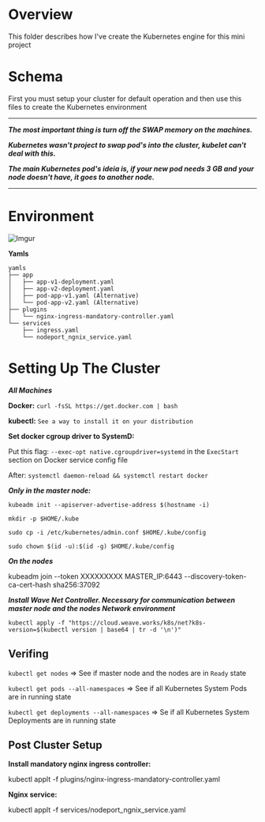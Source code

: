 # Overview

This folder describes how I've create the Kubernetes engine for this mini project

# Schema

First you must setup your cluster for default operation and then use this files to create the Kubernetes environment

---

***The most important thing is turn off the SWAP memory on the machines.***


***Kubernetes wasn't project to swap pod's into the cluster, kubelet can't deal with this.***


***The main Kubernetes pod's ideia is, if your new pod needs 3 GB and your node doesn't have, it goes to another node.***

---

# Environment

![Imgur](https://i.imgur.com/J5qduF3.jpg)

**Yamls** 

```
yamls
├── app
│   ├── app-v1-deployment.yaml
│   ├── app-v2-deployment.yaml
│   ├── pod-app-v1.yaml (Alternative)
│   └── pod-app-v2.yaml (Alternative)
├── plugins
│   └── nginx-ingress-mandatory-controller.yaml
└── services
    ├── ingress.yaml
    └── nodeport_ngnix_service.yaml
```

# Setting Up The Cluster

***All Machines***

**Docker:** `curl -fsSL https://get.docker.com | bash` 

**kubectl:** `See a way to install it on your distribution` 

**Set docker cgroup driver to SystemD:** 

Put this flag: `--exec-opt native.cgroupdriver=systemd` in the `ExecStart` section on Docker service config file 

After: `systemctl daemon-reload && systemctl restart docker`

***Only in the master node:***

`kubeadm init --apiserver-advertise-address $(hostname -i)`

`mkdir -p $HOME/.kube`

`sudo cp -i /etc/kubernetes/admin.conf $HOME/.kube/config`

`sudo chown $(id -u):$(id -g) $HOME/.kube/config`

***On the nodes***

kubeadm join --token XXXXXXXXX MASTER_IP:6443 --discovery-token-ca-cert-hash sha256:37092


***Install Wave Net Controller. Necessary for communication between master node and the nodes Network environment***

`kubectl apply -f "https://cloud.weave.works/k8s/net?k8s-version=$(kubectl version | base64 | tr -d '\n')"`

## Verifing

`kubectl get nodes` => See if master node and the nodes are in `Ready` state

`kubectl get pods --all-namespaces` => See if all Kubernetes System Pods are in running state

`kubectl get deployments --all-namespaces` => Se if all Kubernetes System Deployments are in running state


## Post Cluster Setup

**Install mandatory nginx ingress controller:**

kubectl applt -f plugins/nginx-ingress-mandatory-controller.yaml

**Nginx service:**

kubectl applt -f services/nodeport_ngnix_service.yaml
